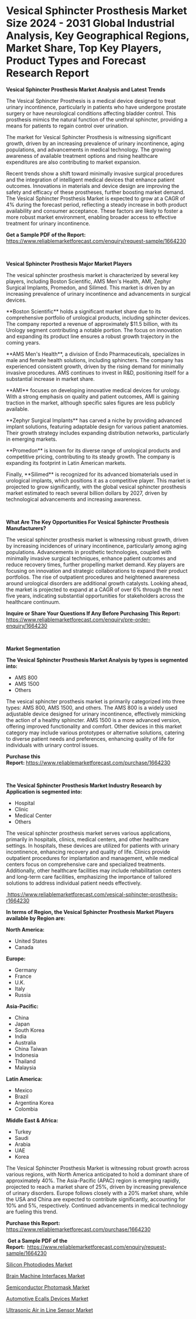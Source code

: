 <p><h1>Vesical Sphincter Prosthesis Market Size 2024 - 2031 Global Industrial Analysis, Key Geographical Regions, Market Share, Top Key Players, Product Types and Forecast Research Report</h1></p><p><strong>Vesical Sphincter Prosthesis Market Analysis and Latest Trends</strong></p>
<p><p>The Vesical Sphincter Prosthesis is a medical device designed to treat urinary incontinence, particularly in patients who have undergone prostate surgery or have neurological conditions affecting bladder control. This prosthesis mimics the natural function of the urethral sphincter, providing a means for patients to regain control over urination. </p><p>The market for Vesical Sphincter Prosthesis is witnessing significant growth, driven by an increasing prevalence of urinary incontinence, aging populations, and advancements in medical technology. The growing awareness of available treatment options and rising healthcare expenditures are also contributing to market expansion. </p><p>Recent trends show a shift toward minimally invasive surgical procedures and the integration of intelligent medical devices that enhance patient outcomes. Innovations in materials and device design are improving the safety and efficacy of these prostheses, further boosting market demand. The Vesical Sphincter Prosthesis Market is expected to grow at a CAGR of 4% during the forecast period, reflecting a steady increase in both product availability and consumer acceptance. These factors are likely to foster a more robust market environment, enabling broader access to effective treatment for urinary incontinence.</p></p>
<p><strong>Get a Sample PDF of the Report:&nbsp;</strong> <a href="https://www.reliablemarketforecast.com/enquiry/request-sample/1664230?utm_campaign=1260&utm_medium=2&utm_source=Github&utm_content=ia&utm_term=28092024&utm_id=vesical-sphincter-prosthesis">https://www.reliablemarketforecast.com/enquiry/request-sample/1664230</a></p>
<p>&nbsp;</p>
<p><strong>Vesical Sphincter Prosthesis Major Market Players</strong></p>
<p><p>The vesical sphincter prosthesis market is characterized by several key players, including Boston Scientific, AMS Men's Health, AMI, Zephyr Surgical Implants, Promedon, and Silimed. This market is driven by an increasing prevalence of urinary incontinence and advancements in surgical devices.</p><p>**Boston Scientific** holds a significant market share due to its comprehensive portfolio of urological products, including sphincter devices. The company reported a revenue of approximately $11.5 billion, with its Urology segment contributing a notable portion. The focus on innovation and expanding its product line ensures a robust growth trajectory in the coming years.</p><p>**AMS Men's Health**, a division of Endo Pharmaceuticals, specializes in male and female health solutions, including sphincters. The company has experienced consistent growth, driven by the rising demand for minimally invasive procedures. AMS continues to invest in R&D, positioning itself for a substantial increase in market share.</p><p>**AMI** focuses on developing innovative medical devices for urology. With a strong emphasis on quality and patient outcomes, AMI is gaining traction in the market, although specific sales figures are less publicly available.</p><p>**Zephyr Surgical Implants** has carved a niche by providing advanced implant solutions, featuring adaptable design for various patient anatomies. Their growth strategy includes expanding distribution networks, particularly in emerging markets.</p><p>**Promedon** is known for its diverse range of urological products and competitive pricing, contributing to its steady growth. The company is expanding its footprint in Latin American markets.</p><p>Finally, **Silimed** is recognized for its advanced biomaterials used in urological implants, which positions it as a competitive player. This market is projected to grow significantly, with the global vesical sphincter prosthesis market estimated to reach several billion dollars by 2027, driven by technological advancements and increasing awareness.</p></p>
<p>&nbsp;</p>
<p><strong>What Are The Key Opportunities For Vesical Sphincter Prosthesis Manufacturers?</strong></p>
<p><p>The vesical sphincter prosthesis market is witnessing robust growth, driven by increasing incidences of urinary incontinence, particularly among aging populations. Advancements in prosthetic technologies, coupled with minimally invasive surgical techniques, enhance patient outcomes and reduce recovery times, further propelling market demand. Key players are focusing on innovation and strategic collaborations to expand their product portfolios. The rise of outpatient procedures and heightened awareness around urological disorders are additional growth catalysts. Looking ahead, the market is projected to expand at a CAGR of over 6% through the next five years, indicating substantial opportunities for stakeholders across the healthcare continuum.</p></p>
<p><strong>Inquire or Share Your Questions If Any Before Purchasing This Report:</strong> <a href="https://www.reliablemarketforecast.com/enquiry/pre-order-enquiry/1664230?utm_campaign=1260&utm_medium=2&utm_source=Github&utm_content=ia&utm_term=28092024&utm_id=vesical-sphincter-prosthesis">https://www.reliablemarketforecast.com/enquiry/pre-order-enquiry/1664230</a></p>
<p>&nbsp;</p>
<p><strong>Market Segmentation</strong></p>
<p><strong>The Vesical Sphincter Prosthesis Market Analysis by types is segmented into:</strong></p>
<p><ul><li>AMS 800</li><li>AMS 1500</li><li>Others</li></ul></p>
<p><p>The vesical sphincter prosthesis market is primarily categorized into three types: AMS 800, AMS 1500, and others. The AMS 800 is a widely used adjustable device designed for urinary incontinence, effectively mimicking the action of a healthy sphincter. AMS 1500 is a more advanced version, offering improved functionality and comfort. Other devices in this market category may include various prototypes or alternative solutions, catering to diverse patient needs and preferences, enhancing quality of life for individuals with urinary control issues.</p></p>
<p><strong>Purchase this Report:&nbsp;</strong><a href="https://www.reliablemarketforecast.com/purchase/1664230?utm_campaign=1260&utm_medium=2&utm_source=Github&utm_content=ia&utm_term=28092024&utm_id=vesical-sphincter-prosthesis">https://www.reliablemarketforecast.com/purchase/1664230</a></p>
<p>&nbsp;</p>
<p><strong>The Vesical Sphincter Prosthesis Market Industry Research by Application is segmented into:</strong></p>
<p><ul><li>Hospital</li><li>Clinic</li><li>Medical Center</li><li>Others</li></ul></p>
<p><p>The vesical sphincter prosthesis market serves various applications, primarily in hospitals, clinics, medical centers, and other healthcare settings. In hospitals, these devices are utilized for patients with urinary incontinence, enhancing recovery and quality of life. Clinics provide outpatient procedures for implantation and management, while medical centers focus on comprehensive care and specialized treatments. Additionally, other healthcare facilities may include rehabilitation centers and long-term care facilities, emphasizing the importance of tailored solutions to address individual patient needs effectively.</p></p>
<p><a href="https://www.reliablemarketforecast.com/vesical-sphincter-prosthesis-r1664230?utm_campaign=1260&utm_medium=2&utm_source=Github&utm_content=ia&utm_term=28092024&utm_id=vesical-sphincter-prosthesis">&nbsp;https://www.reliablemarketforecast.com/vesical-sphincter-prosthesis-r1664230</a></p>
<p><strong>In terms of Region, the Vesical Sphincter Prosthesis Market Players available by Region are:</strong></p>
<p>
    <p> <strong> North America: </strong>
        <ul>
            <li>United States</li>
            <li>Canada</li>
        </ul>
        </p> 
    <p> <strong> Europe: </strong>
        <ul>
            <li>Germany</li>
            <li>France</li>
            <li>U.K.</li>
            <li>Italy</li>
            <li>Russia</li>
        </ul>
        </p> 
    <p> <strong> Asia-Pacific: </strong>
        <ul>
            <li>China</li>
            <li>Japan</li>
            <li>South Korea</li>
            <li>India</li>
            <li>Australia</li>
            <li>China Taiwan</li>
            <li>Indonesia</li>
            <li>Thailand</li>
            <li>Malaysia</li>
        </ul>
        </p> 
    <p> <strong> Latin America: </strong>
        <ul>
            <li>Mexico</li>
            <li>Brazil</li>
            <li>Argentina Korea</li>
            <li>Colombia</li>
        </ul>
        </p> 
    <p> <strong> Middle East & Africa: </strong>
        <ul>
            <li>Turkey</li>
            <li>Saudi</li>
            <li>Arabia</li>
            <li>UAE</li>
            <li>Korea</li>
        </ul>
    </p>
    </p>
<p><p>The Vesical Sphincter Prosthesis Market is witnessing robust growth across various regions, with North America anticipated to hold a dominant share of approximately 40%. The Asia-Pacific (APAC) region is emerging rapidly, projected to reach a market share of 25%, driven by increasing prevalence of urinary disorders. Europe follows closely with a 20% market share, while the USA and China are expected to contribute significantly, accounting for 10% and 5%, respectively. Continued advancements in medical technology are fueling this trend.</p></p>
<p><strong>Purchase this Report: </strong><a href="https://www.reliablemarketforecast.com/purchase/1664230?utm_campaign=1260&utm_medium=2&utm_source=Github&utm_content=ia&utm_term=28092024&utm_id=vesical-sphincter-prosthesis">https://www.reliablemarketforecast.com/purchase/1664230</a></p>
<p>&nbsp;<strong>Get a Sample PDF of the Report:&nbsp;&nbsp;</strong><a href="https://www.reliablemarketforecast.com/enquiry/request-sample/1664230?utm_campaign=1260&utm_medium=2&utm_source=Github&utm_content=ia&utm_term=28092024&utm_id=vesical-sphincter-prosthesis">https://www.reliablemarketforecast.com/enquiry/request-sample/1664230</a></p>
<p><strong></strong></p>
<p><p><a href="https://issuu.com/reportprime-2/docs/silicon-photodiodes-market-size-203_aa3f0436bdc99c?utm_campaign=1260&utm_medium=2&utm_source=Github&utm_content=ia&utm_term=28092024&utm_id=vesical-sphincter-prosthesis">Silicon Photodiodes Market</a></p><p><a href="https://www.linkedin.com/pulse/brain-machine-interfaces-market-trends-detailed-study-xrqrc?utm_campaign=1260&utm_medium=2&utm_source=Github&utm_content=ia&utm_term=28092024&utm_id=vesical-sphincter-prosthesis">Brain Machine Interfaces Market</a></p><p><a href="https://issuu.com/reportprime-2/docs/semiconductor-photomask-market-size_80d40c5ce3ee52?utm_campaign=1260&utm_medium=2&utm_source=Github&utm_content=ia&utm_term=28092024&utm_id=vesical-sphincter-prosthesis">Semiconductor Photomask Market</a></p><p><a href="https://github.com/florindahutky/Market-Research-Report-List-1/blob/main/automotive-ecalls-devices-market.md?utm_campaign=1260&utm_medium=2&utm_source=Github&utm_content=ia&utm_term=28092024&utm_id=vesical-sphincter-prosthesis">Automotive Ecalls Devices Market</a></p><p><a href="https://www.linkedin.com/pulse/global-ultrasonic-air-line-sensor-market-trends-insights-growth-oxxff?utm_campaign=1260&utm_medium=2&utm_source=Github&utm_content=ia&utm_term=28092024&utm_id=vesical-sphincter-prosthesis">Ultrasonic Air in Line Sensor Market</a></p></p>
